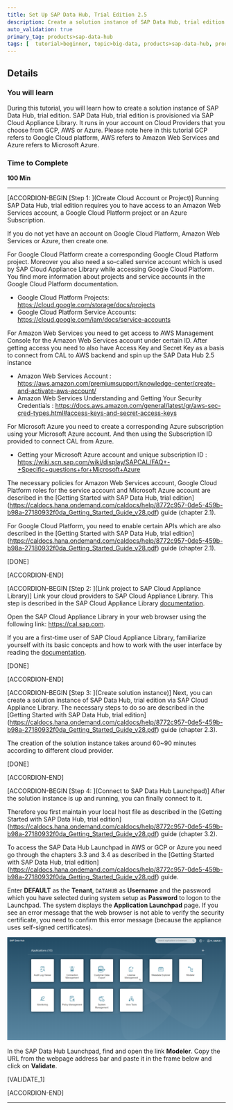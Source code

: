```yaml
---
title: Set Up SAP Data Hub, Trial Edition 2.5
description: Create a solution instance of SAP Data Hub, trial edition 2.5.
auto_validation: true
primary_tag: products>sap-data-hub
tags: [  tutorial>beginner, topic>big-data, products>sap-data-hub, products>sap-vora ]
---
```


## Details
### You will learn  
During this tutorial, you will learn how to create a solution instance of SAP Data Hub, trial edition. SAP Data Hub, trial edition is provisioned via SAP Cloud Appliance Library. It runs in your account on Cloud Providers that you choose from GCP, AWS or Azure. Please note here in this tutorial GCP refers to Google Cloud platform, AWS refers to Amazon Web Services and Azure refers to Microsoft Azure.

### Time to Complete
**100 Min**

---

[ACCORDION-BEGIN [Step 1: ](Create Cloud Account or Project)]
Running SAP Data Hub, trial edition requires you to have access to an Amazon Web Services account, a Google Cloud Platform project or an Azure Subscription.

If you do not yet have an account on Google Cloud Platform, Amazon Web Services or Azure, then create one.

For Google Cloud Platform create a corresponding Google Cloud Platform project. Moreover you also need a so-called service account which is used by SAP Cloud Appliance Library while accessing Google Cloud Platform. You find more information about projects and service accounts in the Google Cloud Platform documentation.

* Google Cloud Platform Projects: <https://cloud.google.com/storage/docs/projects>
* Google Cloud Platform Service Accounts: <https://cloud.google.com/iam/docs/service-accounts>

For  Amazon Web Services you need to get access to AWS Management Console for the Amazon Web Services account under certain ID. After getting access you need to also have Access Key and Secret Key as a basis to connect from CAL to AWS backend and spin up the SAP Data Hub 2.5 instance

* Amazon Web Services Account : <https://aws.amazon.com/premiumsupport/knowledge-center/create-and-activate-aws-account/>
* Amazon Web Services Understanding and Getting Your Security Credentials : <https://docs.aws.amazon.com/general/latest/gr/aws-sec-cred-types.html#access-keys-and-secret-access-keys>

For Microsoft Azure you need to create a corresponding Azure subscription using your Microsoft Azure account. And then using the Subscription ID provided to connect CAL from Azure.

* Getting your Microsoft Azure account and unique subscription ID : <https://wiki.scn.sap.com/wiki/display/SAPCAL/FAQ+-+Specific+questions+for+Microsoft+Azure>


The necessary policies for Amazon Web Services account, Google Cloud Platform roles for the service account and Microsoft Azure account are described in the [Getting Started with SAP Data Hub, trial edition] (https://caldocs.hana.ondemand.com/caldocs/help/8772c957-0de5-459b-b98a-27180932f0da_Getting_Started_Guide_v28.pdf) guide (chapter 2.1).

For Google Cloud Platform, you need to enable certain APIs which are also described in the [Getting Started with SAP Data Hub, trial edition] (https://caldocs.hana.ondemand.com/caldocs/help/8772c957-0de5-459b-b98a-27180932f0da_Getting_Started_Guide_v28.pdf) guide (chapter 2.1).

[DONE]

[ACCORDION-END]

[ACCORDION-BEGIN [Step 2: ](Link project to SAP Cloud Appliance Library)]
Link your cloud providers to SAP Cloud Appliance Library. This step is described in the SAP Cloud Appliance Library [documentation](https://calstatic.hana.ondemand.com/res/docEN/042bb15ad2324c3c9b7974dbde389640.html).

Open the SAP Cloud Appliance Library in your web browser using the following link: <https://cal.sap.com>.

If you are a first-time user of SAP Cloud Appliance Library, familiarize yourself with its basic concepts and how to work with the user interface by reading the [documentation](https://lkgstatic.hana.ondemand.com/res/~1522937040047~/docEN/6381cffb595143db8d4d7314afa0ae65.html).

[DONE]

[ACCORDION-END]

[ACCORDION-BEGIN [Step 3: ](Create solution instance)]
Next, you can create a solution instance of SAP Data Hub, trial edition via SAP Cloud Appliance Library. The necessary steps to do so are described in the [Getting Started with SAP Data Hub, trial edition] (https://caldocs.hana.ondemand.com/caldocs/help/8772c957-0de5-459b-b98a-27180932f0da_Getting_Started_Guide_v28.pdf) guide (chapter 2.3).

The creation of the solution instance takes around 60~90 minutes according to different cloud provider.

[DONE]

[ACCORDION-END]

[ACCORDION-BEGIN [Step 4: ](Connect to SAP Data Hub Launchpad)]
After the solution instance is up and running, you can finally connect to it.

Therefore you first maintain your local host file as described in the [Getting Started with SAP Data Hub, trial edition] (https://caldocs.hana.ondemand.com/caldocs/help/8772c957-0de5-459b-b98a-27180932f0da_Getting_Started_Guide_v28.pdf) guide (chapter 3.2).

To access the SAP Data Hub Launchpad in AWS or GCP or Azure you need go through the chapters 3.3 and 3.4 as described in the [Getting Started with SAP Data Hub, trial edition] (https://caldocs.hana.ondemand.com/caldocs/help/8772c957-0de5-459b-b98a-27180932f0da_Getting_Started_Guide_v28.pdf) guide.

Enter **DEFAULT** as the **Tenant**, `DATAHUB` as **Username** and the password which you have selected during system setup as **Password** to logon to the Launchpad. The system displays the **Application Launchpad** page. If you see an error message that the web browser is not able to verify the security certificate, you need to confirm this error message (because the appliance uses self-signed certificates).

![picture_01](./datahub-trial-v2-setup_01.png)

In the SAP Data Hub Launchpad, find and open the link **Modeler**. Copy the URL from the webpage address bar and paste it in the frame below and click on **Validate**.

[VALIDATE_1]

[ACCORDION-END]

---
